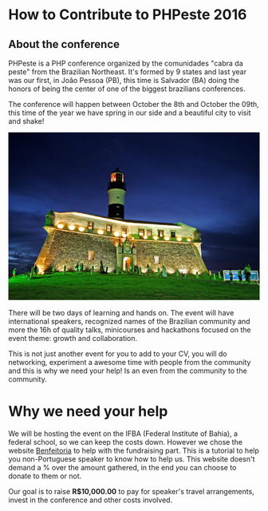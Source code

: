 # How to Contribute to PHPeste 2016

## About the conference

PHPeste is a PHP conference organized by the comunidades "cabra da peste" from the Brazilian Northeast. It's formed by 9 states and last year was our first, in João Pessoa (PB), this time is Salvador (BA) doing the honors of being the center of one of the biggest brazilians conferences.

The conference will happen between October the 8th and October the 09th, this time of the year we have spring in our side and a beautiful city to visit and shake!

![Salvador](/images/salvador.jpg)

There will be two days of learning and hands on. The event will have international speakers, recognized names of the Brazilian community and more the 16h of quality talks, minicourses and hackathons focused on the event theme: growth and collaboration.

This is not just another event for you to add to your CV, you will do networking, experiment a awesome time with people from the community and this is why we need your help! Is an even from the community to the community.

# Why we need your help

We will be hosting the event on the IFBA (Federal Institute of Bahia), a federal school, so we can keep the costs down. However we chose the website [Benfeitoria](http://www.benfeitoria.com) to help with the fundraising part. This is a tutorial to help you non-Portuguese speaker to know how to help us. This website doesn't demand a % over the amount gathered, in the end _you_ can choose to donate to them or not.

Our goal is to raise __R$10,000.00__ to pay for speaker's travel arrangements, invest in the conference and other costs involved.
